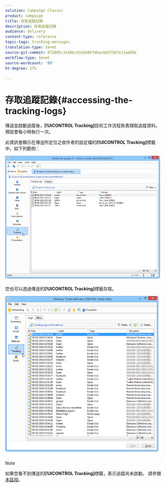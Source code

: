 ```yaml
---
solution: Campaign Classic
product: campaign
title: 存取追蹤記錄
description: 存取追蹤記錄
audience: delivery
content-type: reference
topic-tags: tracking-messages
translation-type: tm+mt
source-git-commit: 972885c3a38bcd3a260574bacbb3f507e11ae05b
workflow-type: tm+mt
source-wordcount: '89'
ht-degree: 17%

---
```



# 存取追蹤記錄{#accessing-the-tracking-logs}

傳送並啟動追蹤後，**[!UICONTROL Tracking]**&#x200B;技術工作流程負責擷取追蹤資料。 預設會每小時執行一次。

此資訊會顯示在傳送所定位之收件者的設定檔的&#x200B;**[!UICONTROL Tracking]**&#x200B;標籤中，如下列範例：

![](assets/s_ncs_user_select_tracking_tab_from_recipient.png)

您也可以透過傳送的&#x200B;**[!UICONTROL Tracking]**&#x200B;標籤存取。

![](assets/s_ncs_user_select_tracking_tab_from_del.png)

>[!NOTE]
>
>如果您看不到傳送的&#x200B;**[!UICONTROL Tracking]**&#x200B;標籤，表示追蹤尚未啟動。 請參閱[本區段](../../delivery/using/how-to-configure-tracked-links.md)。
